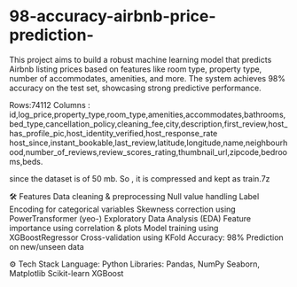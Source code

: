 # 98-accuracy-airbnb-price-prediction-

This project aims to build a robust machine learning model that predicts Airbnb listing prices based on features like room type, property type, number of accommodates, amenities, and more. The system achieves 98% accuracy on the test set, showcasing strong predictive performance.

Rows:74112
Columns : id,log_price,property_type,room_type,amenities,accommodates,bathrooms,bed_type,cancellation_policy,cleaning_fee,city,description,first_review,host_has_profile_pic,host_identity_verified,host_response_rate host_since,instant_bookable,last_review,latitude,longitude,name,neighbourhood,number_of_reviews,review_scores_rating,thumbnail_url,zipcode,bedrooms,beds.

since the dataset is of 50 mb. So , it is compressed and kept as train.7z

🛠️ Features
Data cleaning & preprocessing
Null value handling
Label Encoding for categorical variables
Skewness correction using PowerTransformer (yeo-)
Exploratory Data Analysis (EDA)
Feature importance using correlation & plots
Model training using XGBoostRegressor
Cross-validation using KFold
Accuracy: 98%
Prediction on new/unseen data

⚙️ Tech Stack
Language: Python
Libraries:
  Pandas, NumPy
  Seaborn, Matplotlib
  Scikit-learn
  XGBoost




